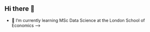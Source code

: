 ## Hi there 👋

- 🌱 I’m currently learning MSc Data Science at the London School of Economics 
-->


<!--
**ibtesamfatma/ibtesamfatma** is a ✨ _special_ ✨ repository because its `README.md` (this file) appears on your GitHub profile.

Here are some ideas to get you started:


